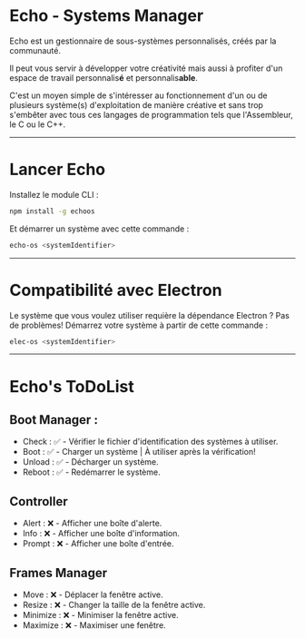 # Echo - Systems Manager

Echo est un gestionnaire de sous-systèmes personnalisés, créés par la communauté.

Il peut vous servir à développer votre créativité mais aussi à profiter d'un espace de travail personnalis**é** et personnalis**able**.

C'est un moyen simple de s'intéresser au fonctionnement d'un ou de plusieurs système(s) d'exploitation de manière créative et sans trop s'embêter avec tous ces langages de programmation tels que l'Assembleur, le C ou le C++.

---

# Lancer Echo

Installez le module CLI :

```sh
npm install -g echoos
```

Et démarrer un système avec cette commande :

```sh
echo-os <systemIdentifier>
```

---

# Compatibilité avec Electron

Le système que vous voulez utiliser requière la dépendance Electron ? Pas de problèmes! Démarrez votre système à partir de cette commande :

```sh
elec-os <systemIdentifier>
```

---

# Echo's ToDoList

## Boot Manager :

- Check : ✅ - Vérifier le fichier d'identification des systèmes à utiliser.
- Boot : ✅ - Charger un système | À utiliser après la vérification!
- Unload : ✅ - Décharger un système.
- Reboot : ✅ - Redémarrer le système.

## Controller

- Alert : ❌ - Afficher une boîte d'alerte.
- Info : ❌ - Afficher une boîte d'information.
- Prompt : ❌ - Afficher une boîte d'entrée.

## Frames Manager

- Move : ❌ - Déplacer la fenêtre active.
- Resize : ❌ - Changer la taille de la fenêtre active.
- Minimize : ❌ - Minimiser la fenêtre active.
- Maximize : ❌ - Maximiser une fenêtre.
